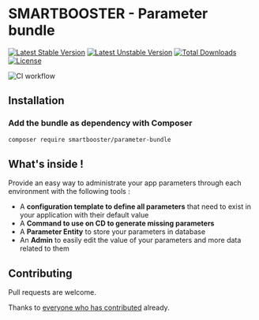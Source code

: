 # SMARTBOOSTER - Parameter bundle

[![Latest Stable Version](http://poser.pugx.org/smartbooster/parameter-bundle/v)](https://packagist.org/packages/smartbooster/parameter-bundle)
[![Latest Unstable Version](http://poser.pugx.org/smartbooster/parameter-bundle/v/unstable)](https://packagist.org/packages/smartbooster/parameter-bundle)
[![Total Downloads](http://poser.pugx.org/smartbooster/parameter-bundle/downloads)](https://packagist.org/packages/smartbooster/parameter-bundle)
[![License](http://poser.pugx.org/smartbooster/parameter-bundle/license)](https://packagist.org/packages/smartbooster/parameter-bundle)

![CI workflow](https://github.com/smartbooster/parameter-bundle/actions/workflows/ci.yml/badge.svg)

## Installation

### Add the bundle as dependency with Composer

``` bash
composer require smartbooster/parameter-bundle
```

## What's inside !

Provide an easy way to administrate your app parameters through each environment with the following tools :   

- A **configuration template to define all parameters** that need to exist in your application with their default value
- A **Command to use on CD to generate missing parameters**  
- A **Parameter Entity** to store your parameters in database
- An **Admin** to easily edit the value of your parameters and more data related to them

## Contributing

Pull requests are welcome. 

Thanks to [everyone who has contributed](https://github.com/smartbooster/parameter-bundle/contributors) already.
